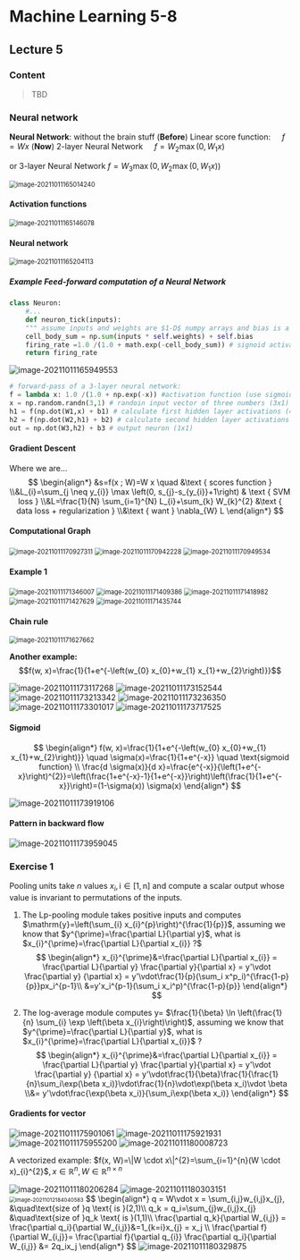 # Machine Learning 5-8

## Lecture 5

### Content

>TBD

### Neural network

**Neural Network**: without the brain stuff
(**Before**) Linear score function: $\quad f=W x$
(**Now**) 2-layer Neural Network  $\quad f=W_{2} \max \left(0, W_{1} x\right)$ 

or 3-layer Neural Network              $f=W_{3} \max \left(0, W_{2} \max \left(0, W_{1} x\right)\right)$



<img src="images\image-20211011165014240.png" alt="image-20211011165014240" style="zoom:80%;" />

#### Activation functions

<img src="images\image-20211011165146078.png" alt="image-20211011165146078" style="zoom:80%;" />

#### Neural network

<img src="images\image-20211011165204113.png" alt="image-20211011165204113" style="zoom:80%;" />

##### Example Feed-forward computation of a Neural Network 

```python
class Neuron:
 	#... 
	def neuron_tick(inputs):
	""" assume inputs and weights are $1-D$ numpy arrays and bias is a number """
    cell_body_sum = np.sum(inputs * self.weights) + self.bias
    firing_rate =1.0 /(1.0 + math.exp(-cell_body_sum)) # signoid activation function
    return firing_rate
```

<img src="images\image-20211011165949553.png" alt="image-20211011165949553"  />

```python
# forward-pass of a 3-layer neural network:
f = lambda x: 1.0 /(1.0 + np.exp(-x)) #activation function (use sigmoid)
x = np.random.randn(3,1) # randoin input vector of three numbers (3x1)
h1 = f(np.dot(W1,x) + b1) # calculate first hidden layer activations (4x1)
h2 = f(np.dot(W2,h1) + b2) # calculate second hidden layer activations (4x1)
out = np.dot(W3,h2) + b3 # output neuron (1x1)
```

#### Gradient Descent

Where we are...
$$
\begin{align*}
&s=f(x ; W)=W x \quad &\text { scores function } \\&L_{i}=\sum_{j \neq y_{i}} \max \left(0, s_{j}-s_{y_{i}}+1\right) & \text { SVM loss } \\&L=\frac{1}{N} \sum_{i=1}^{N} L_{i}+\sum_{k} W_{k}^{2} &\text { data loss + regularization } \\&\text { want } \nabla_{W} L
\end{align*}
$$

#### Computational Graph

<img src="images\image-20211011170927311.png" alt="image-20211011170927311" style="zoom:80%;" />

<img src="images\image-20211011170942228.png" alt="image-20211011170942228" style="zoom:80%;" />

<img src="images\image-20211011170949534.png" alt="image-20211011170949534" style="zoom:80%;" />

#### Example 1

<img src="images\image-20211011171346007.png" alt="image-20211011171346007" style="zoom:80%;" />

<img src="images\image-20211011171409386.png" alt="image-20211011171409386" style="zoom:80%;" />

<img src="images\image-20211011171418982.png" alt="image-20211011171418982" style="zoom:80%;" />

<img src="images\image-20211011171427629.png" alt="image-20211011171427629" style="zoom:80%;" />

<img src="images\image-20211011171435744.png" alt="image-20211011171435744" style="zoom:80%;" />

#### Chain rule

<img src="images\image-20211011171627662.png" alt="image-20211011171627662" style="zoom:80%;" />

**Another example:** $$f(w, x)=\frac{1}{1+e^{-\left(w_{0} x_{0}+w_{1} x_{1}+w_{2}\right)}}$$

<img src="images\image-20211011173117268.png" alt="image-20211011173117268"  />

<img src="images\image-20211011173152544.png" alt="image-20211011173152544"  />

<img src="images\image-20211011173213342.png" alt="image-20211011173213342"  />

<img src="images\image-20211011173236350.png" alt="image-20211011173236350"  />

<img src="images\image-20211011173301017.png" alt="image-20211011173301017"  />

<img src="images\image-20211011173717525.png" alt="image-20211011173717525"  />

#### Sigmoid

$$
\begin{align*}
f(w, x)=\frac{1}{1+e^{-\left(w_{0} x_{0}+w_{1} x_{1}+w_{2}\right)}} \quad \sigma(x)=\frac{1}{1+e^{-x}} \quad 
\text{sigmoid function}  \\ \frac{d \sigma(x)}{d x}=\frac{e^{-x}}{\left(1+e^{-x}\right)^{2}}=\left(\frac{1+e^{-x}-1}{1+e^{-x}}\right)\left(\frac{1}{1+e^{-x}}\right)=(1-\sigma(x)) \sigma(x)
\end{align*}
$$

<img src="images\image-20211011173919106.png" alt="image-20211011173919106"  />

#### Pattern in backward flow

<img src="images\image-20211011173959045.png" alt="image-20211011173959045"  />

### Exercise 1

Pooling units take $n$ values $x_{i}, \mathrm{i} \in[1, \mathrm{n}]$ and compute a scalar output whose value is invariant to permutations of the inputs. 

1. The Lp-pooling module takes positive inputs and computes $\mathrm{y}=\left(\sum_{i} x_{i}^{p}\right)^{\frac{1}{p}}$, assuming we know that $y^{\prime}=\frac{\partial L}{\partial y}$, what is $x_{i}^{\prime}=\frac{\partial L}{\partial x_{i}} ?$
   $$
   \begin{align*}
   x_{i}^{\prime}&=\frac{\partial L}{\partial x_{i}} = \frac{\partial L}{\partial y} \frac{\partial y}{\partial x} = y'\vdot \frac{\partial y} {\partial x} = y'\vdot\frac{1}{p}(\sum_i x^p_i)^{\frac{1-p}{p}}px_i^{p-1}\\
   &=y'x_i^{p-1}(\sum_i x_i^p)^{\frac{1-p}{p}}
   \end{align*}
   $$

2. The log-average module computes $\mathrm{y}=$ $\frac{1}{\beta} \ln \left(\frac{1}{n} \sum_{i} \exp \left(\beta x_{i}\right)\right)$, assuming we know that $y^{\prime}=\frac{\partial L}{\partial y}$, what is $x_{i}^{\prime}=\frac{\partial L}{\partial x_{i}}$ ?
   $$
   \begin{align*}
   x_{i}^{\prime}&=\frac{\partial L}{\partial x_{i}} = \frac{\partial L}{\partial y} \frac{\partial y}{\partial x} = y'\vdot \frac{\partial y} {\partial x} = y'\vdot\frac{1}{\beta}\frac{1}{\frac{1}{n}\sum_i\exp(\beta x_i)}\vdot\frac{1}{n}\vdot\exp(\beta x_i)\vdot \beta \\&= y'\vdot\frac{\exp(\beta x_i)}{\sum_i\exp(\beta x_i)}
   \end{align*}
   $$

#### Gradients for vector

<img src="images\image-20211011175901061.png" alt="image-20211011175901061"  />

<img src="images\image-20211011175921931.png" alt="image-20211011175921931"  />

<img src="images\image-20211011175955200.png" alt="image-20211011175955200"  />

<img src="images\image-20211011180008723.png" alt="image-20211011180008723"  />

A vectorized example: $f(x, W)=\|W \cdot x\|^{2}=\sum_{i=1}^{n}(W \cdot x)_{i}^{2}$$,x\in \mathbb{R}^{n}, W\in \mathbb{R}^{n \times n}$

<img src="images\image-20211011180206284.png" alt="image-20211011180206284"  />

<img src="images\image-20211011180303151.png" alt="image-20211011180303151"  />

<img src="images\image-20211012184040583.png" alt="image-20211012184040583" style="zoom:67%;" />
$$
\begin{align*}
q = W\vdot x = \sum_{i,j}w_{i,j}x_{j}, &\quad\text{size of }q \text{ is }(2,1)\\
q_k = q_i=\sum_{j}w_{i,j}x_{j} &\quad\text{size of }q_k \text{ is }(1,1)\\
\frac{\partial q_k}{\partial W_{i,j}} = \frac{\partial q_i}{\partial W_{i,j}}&=1_{k=i}x_{j} = x_j \\ 
\frac{\partial f}{\partial W_{i,j}}= \frac{\partial f}{\partial q_{i}} \frac{\partial q_i}{\partial W_{i,j}} &= 2q_ix_j
\end{align*}
$$
<img src="images\image-20211011180329875.png" alt="image-20211011180329875"  />

